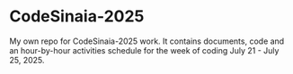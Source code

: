 # CodeSinaia-2025
My own repo for CodeSinaia-2025 work.
It contains documents, code and an hour-by-hour activities schedule for the week of coding July 21 - July 25, 2025.
